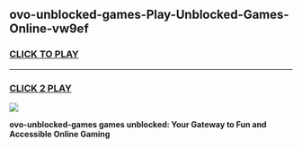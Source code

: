 
## ovo-unblocked-games-Play-Unblocked-Games-Online-vw9ef
<h3>
<a href="https://premium76.site?title=ovo-unblocked-games&ref=25A">CLICK TO PLAY</a></h3>
<hr>

<h3>
<a href="https://premium76.site?title=ovo-unblocked-games&ref=25A">CLICK 2 PLAY</a>
  
</h3>

<a href="https://premium76.site?title=ovo-unblocked-games&ref=25A"><img src="https://clearcache.store/games.png"></a>


**ovo-unblocked-games games unblocked: Your Gateway to Fun and Accessible Online Gaming**
